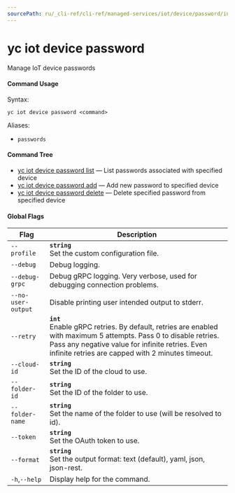```yaml
---
sourcePath: ru/_cli-ref/cli-ref/managed-services/iot/device/password/index.md
---
```

# yc iot device password

Manage IoT device passwords

#### Command Usage

Syntax: 

`yc iot device password <command>`

Aliases: 

- `passwords`

#### Command Tree

- [yc iot device password list](list.md) — List passwords associated with specified device
- [yc iot device password add](add.md) — Add new password to specified device
- [yc iot device password delete](delete.md) — Delete specified password from specified device

#### Global Flags

| Flag | Description |
|----|----|
|`--profile`|<b>`string`</b><br/>Set the custom configuration file.|
|`--debug`|Debug logging.|
|`--debug-grpc`|Debug gRPC logging. Very verbose, used for debugging connection problems.|
|`--no-user-output`|Disable printing user intended output to stderr.|
|`--retry`|<b>`int`</b><br/>Enable gRPC retries. By default, retries are enabled with maximum 5 attempts. Pass 0 to disable retries. Pass any negative value for infinite retries. Even infinite retries are capped with 2 minutes timeout.|
|`--cloud-id`|<b>`string`</b><br/>Set the ID of the cloud to use.|
|`--folder-id`|<b>`string`</b><br/>Set the ID of the folder to use.|
|`--folder-name`|<b>`string`</b><br/>Set the name of the folder to use (will be resolved to id).|
|`--token`|<b>`string`</b><br/>Set the OAuth token to use.|
|`--format`|<b>`string`</b><br/>Set the output format: text (default), yaml, json, json-rest.|
|`-h`,`--help`|Display help for the command.|
